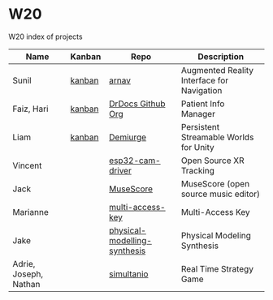 # W20
W20 index of projects

| Name | Kanban |Repo | Description|
|------|------|------|------------|
| Sunil | [kanban](https://github.com/CCS-1L-F19/arnav/projects/2) | [arnav](https://github.com/CCS-1L-F19/arnav) | Augmented Reality Interface for Navigation|
| Faiz, Hari | [kanban](https://github.com/orgs/DrDocx/projects/1)  | [DrDocs Github Org](https://github.com/DrDocx) | Patient Info Manager |
| Liam | [kanban](https://github.com/AlphaModder/DesertOfThorns/projects/2) | [Demiurge](https://github.com/alphamodder/desertofthorns) | Persistent Streamable Worlds for Unity  |
| Vincent | []() | [esp32-cam-driver](https://github.com/argus-xr/esp32-cam-driver) | Open Source XR Tracking|
| Jack | | [MuseScore](https://github.com/CCS-1L-F19/MuseScore) | MuseScore (open source music editor)|
| Marianne | | [multi-access-key](https://github.com/CCS-1L-F19/multi-access-key) | Multi-Access Key | 
| Jake | | [physical-modelling-synthesis](https://github.com/CCS-1L-F19/physical-modelling-synthesis) | Physical Modeling Synthesis|
| Adrie, Joseph, Nathan  |  | [simultanio](https://github.com/CCS-1L-F19/simultanio) | Real Time Strategy Game |
